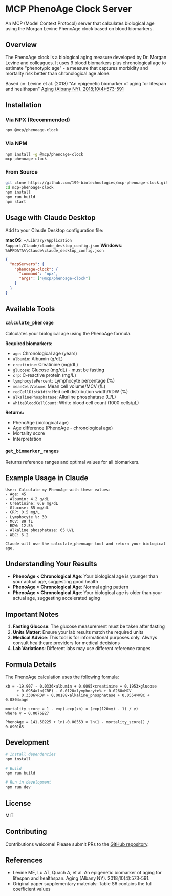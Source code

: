 # MCP PhenoAge Clock Server

An MCP (Model Context Protocol) server that calculates biological age using the Morgan Levine PhenoAge clock based on blood biomarkers.

## Overview

The PhenoAge clock is a biological aging measure developed by Dr. Morgan Levine and colleagues. It uses 9 blood biomarkers plus chronological age to estimate "phenotypic age" - a measure that captures morbidity and mortality risk better than chronological age alone.

Based on: Levine et al. (2018) "An epigenetic biomarker of aging for lifespan and healthspan" [Aging (Albany NY). 2018;10(4):573-591](https://doi.org/10.18632/aging.101414)

## Installation

### Via NPX (Recommended)
```bash
npx @mcp/phenoage-clock
```

### Via NPM
```bash
npm install -g @mcp/phenoage-clock
mcp-phenoage-clock
```

### From Source
```bash
git clone https://github.com/199-biotechnologies/mcp-phenoage-clock.git
cd mcp-phenoage-clock
npm install
npm run build
npm start
```

## Usage with Claude Desktop

Add to your Claude Desktop configuration file:

**macOS**: `~/Library/Application Support/Claude/claude_desktop_config.json`
**Windows**: `%APPDATA%\Claude\claude_desktop_config.json`

```json
{
  "mcpServers": {
    "phenoage-clock": {
      "command": "npx",
      "args": ["@mcp/phenoage-clock"]
    }
  }
}
```

## Available Tools

### `calculate_phenoage`
Calculates your biological age using the PhenoAge formula.

**Required biomarkers:**
- `age`: Chronological age (years)
- `albumin`: Albumin (g/dL)
- `creatinine`: Creatinine (mg/dL)
- `glucose`: Glucose (mg/dL) - must be fasting
- `crp`: C-reactive protein (mg/L)
- `lymphocytePercent`: Lymphocyte percentage (%)
- `meanCellVolume`: Mean cell volume/MCV (fL)
- `redCellDistWidth`: Red cell distribution width/RDW (%)
- `alkalinePhosphatase`: Alkaline phosphatase (U/L)
- `whiteBloodCellCount`: White blood cell count (1000 cells/μL)

**Returns:**
- PhenoAge (biological age)
- Age difference (PhenoAge - chronological age)
- Mortality score
- Interpretation

### `get_biomarker_ranges`
Returns reference ranges and optimal values for all biomarkers.

## Example Usage in Claude

```
User: Calculate my PhenoAge with these values:
- Age: 45
- Albumin: 4.2 g/dL
- Creatinine: 0.9 mg/dL
- Glucose: 85 mg/dL
- CRP: 0.5 mg/L
- Lymphocyte %: 30
- MCV: 89 fL
- RDW: 12.5%
- Alkaline phosphatase: 65 U/L
- WBC: 6.2

Claude will use the calculate_phenoage tool and return your biological age.
```

## Understanding Your Results

- **PhenoAge < Chronological Age**: Your biological age is younger than your actual age, suggesting good health
- **PhenoAge ≈ Chronological Age**: Normal aging pattern
- **PhenoAge > Chronological Age**: Your biological age is older than your actual age, suggesting accelerated aging

## Important Notes

1. **Fasting Glucose**: The glucose measurement must be taken after fasting
2. **Units Matter**: Ensure your lab results match the required units
3. **Medical Advice**: This tool is for informational purposes only. Always consult healthcare providers for medical decisions
4. **Lab Variations**: Different labs may use different reference ranges

## Formula Details

The PhenoAge calculation uses the following formula:

```
xb = -19.907 - 0.0336×albumin + 0.0095×creatinine + 0.1953×glucose 
     + 0.0954×ln(CRP) - 0.0120×lymphocyte% + 0.0268×MCV 
     + 0.3306×RDW + 0.00188×alkaline_phosphatase + 0.0554×WBC + 0.0804×age

mortality_score = 1 - exp(-exp(xb) × (exp(120×γ) - 1) / γ)
where γ = 0.0076927

PhenoAge = 141.50225 + ln(-0.00553 × ln(1 - mortality_score)) / 0.090165
```

## Development

```bash
# Install dependencies
npm install

# Build
npm run build

# Run in development
npm run dev
```

## License

MIT

## Contributing

Contributions welcome! Please submit PRs to the [GitHub repository](https://github.com/199-biotechnologies/mcp-phenoage-clock).

## References

- Levine ME, Lu AT, Quach A, et al. An epigenetic biomarker of aging for lifespan and healthspan. Aging (Albany NY). 2018;10(4):573-591.
- Original paper supplementary materials: Table S6 contains the full coefficient values